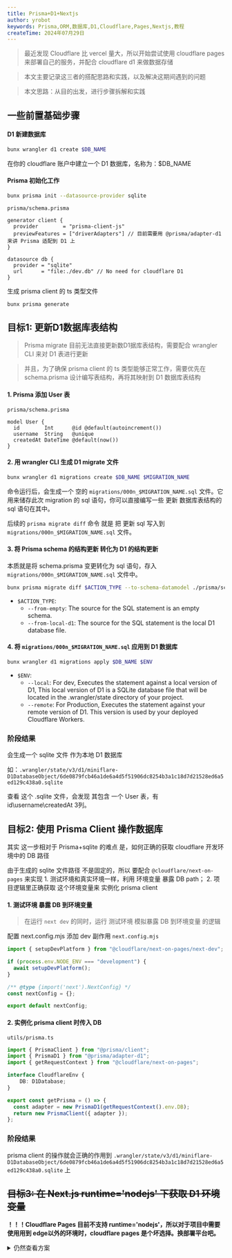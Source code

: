 ```yaml
---
title: Prisma+D1+Nextjs
author: yrobot
keywords: Prisma,ORM,数据库,D1,Cloudflare,Pages,Nextjs,教程
createTime: 2024年07月29日 
---
```


> 最近发现 Cloudflare 比 vercel 量大，所以开始尝试使用 cloudflare pages 来部署自己的服务，并配合 cloudflare d1 来做数据存储

> 本文主要记录这三者的搭配思路和实践，以及解决这期间遇到的问题

> 本文思路：从目的出发，进行步骤拆解和实践

## 一些前置基础步骤

#### D1 新建数据库

```bash
bunx wrangler d1 create $DB_NAME
```
在你的 cloudflare 账户中建立一个 D1 数据库，名称为：$DB_NAME

#### Prisma 初始化工作

```bash
bunx prisma init --datasource-provider sqlite 
```

`prisma/schema.prisma`
```prisma
generator client {
  provider        = "prisma-client-js"
  previewFeatures = ["driverAdapters"] // 目前需要用 @prisma/adapter-d1 来讲 Prisma 适配到 D1 上
}

datasource db {
  provider = "sqlite"
  url      = "file:./dev.db" // No need for cloudflare D1
}
```

生成 prisma client 的 ts 类型文件

```bash
bunx prisma generate
```


## 目标1: 更新D1数据库表结构

> Prisma migrate 目前无法直接更新数D1据库表结构，需要配合 wrangler CLI 来对 D1 表进行更新

> 并且，为了确保 prisma client 的 ts 类型能够正常工作，需要优先在 schema.prisma 设计编写表结构，再将其映射到 D1 数据库表结构

#### 1. Prisma 添加 User 表

`prisma/schema.prisma`
```prisma
model User {
  id        Int      @id @default(autoincrement()) 
  username  String   @unique
  createdAt DateTime @default(now()) 
}
```

#### 2. 用 wrangler CLI 生成 D1 migrate 文件

```bash
bunx wrangler d1 migrations create $DB_NAME $MIGRATION_NAME
```

命令运行后，会生成一个 空的 `migrations/000n_$MIGRATION_NAME.sql` 文件。它用来储存此次 migration 的 sql 语句，你可以直接编写一些 更新 数据库表结构的 sql 语句在其中。

后续的 `prisma migrate diff` 命令 就是 把 更新 sql 写入到 `migrations/000n_$MIGRATION_NAME.sql` 文件。

#### 3. 将 Prisma schema 的结构更新 转化为 D1 的结构更新

本质就是将 schema.prisma 变更转化为 sql 语句，存入 `migrations/000n_$MIGRATION_NAME.sql` 文件中。

```bash
bunx prisma migrate diff $ACTION_TYPE --to-schema-datamodel ./prisma/schema.prisma --script > migrations/000n_$MIGRATION_NAME.sql
```
- `$ACTION_TYPE`:
  - `--from-empty`: The source for the SQL statement is an empty schema.
  - `--from-local-d1`: The source for the SQL statement is the local D1 database file.

#### 4. 将 `migrations/000n_$MIGRATION_NAME.sql` 应用到 D1 数据库

```bash
bunx wrangler d1 migrations apply $DB_NAME $ENV
```
- `$ENV`:
  - `--local`: For dev, Executes the statement against a local version of D1, This local version of D1 is a SQLite database file that will be located in the .wrangler/state directory of your project.
  - `--remote`: For Production, Executes the statement against your remote version of D1. This version is used by your deployed Cloudflare Workers.

### 阶段结果

会生成一个 sqlite 文件 作为本地 D1 数据库

如：`.wrangler/state/v3/d1/miniflare-D1DatabaseObject/6de0879fcb46a1de6a4d5f51906dc8254b3a1c18d7d21528ed6a5ed129c438a0.sqlite`

查看 这个 .sqlite 文件，会发现 其包含 一个 User 表，有 id\username\createdAt 3列。

## 目标2: 使用 Prisma Client 操作数据库

其实 这一步相对于 Prisma+sqlite 的难点 是，如何正确的获取 cloudflare 开发环境中的 DB 路径

由于生成的 sqlite 文件路径 不是固定的，所以 要配合 `@cloudflare/next-on-pages` 来实现 1. 测试环境和真实环境一样，利用 环境变量 暴露 DB path； 2. 项目逻辑里正确获取 这个环境变量来 实例化 prisma client


#### 1. 测试环境 暴露 DB 到环境变量
> 在运行 `next dev` 的同时，运行 测试环境 模拟暴露 DB 到环境变量 的逻辑

配置 next.config.mjs 添加 dev 副作用
`next.config.mjs`
```mjs
import { setupDevPlatform } from "@cloudflare/next-on-pages/next-dev";

if (process.env.NODE_ENV === "development") {
  await setupDevPlatform();
}

/** @type {import('next').NextConfig} */
const nextConfig = {};

export default nextConfig;
```


#### 2. 实例化 prisma client 时传入 DB

`utils/prisma.ts`
```ts
import { PrismaClient } from "@prisma/client";
import { PrismaD1 } from "@prisma/adapter-d1";
import { getRequestContext } from "@cloudflare/next-on-pages";

interface CloudflareEnv {
	DB: D1Database;
}

export const getPrisma = () => {
  const adapter = new PrismaD1(getRequestContext().env.DB);
  return new PrismaClient({ adapter });
};
```


### 阶段结果

prisma client 的操作就会正确的作用到 `.wrangler/state/v3/d1/miniflare-D1DatabaseObject/6de0879fcb46a1de6a4d5f51906dc8254b3a1c18d7d21528ed6a5ed129c438a0.sqlite` 上

## ~~目标3: 在 Next.js runtime='nodejs' 下获取 D1 环境变量~~

__！！！Cloudflare Pages 目前不支持 runtime='nodejs'，所以对于项目中需要使用用到 edge以外的环境时，cloudflare pages 是个坏选择。换部署平台吧。__


<details>

<summary>仍然查看方案</summary>

> "@cloudflare/next-on-pages" getRequestContext 目前只支持在 runtime=edge 环境下运行
> 如果 项目依赖在 edge 环境 无法运行 就会存在冲突

最合理的情况应该是 getRequestContext 也得支持 nodejs 环境，但是问题还没解决

#### 改为 使用 `cf-bindings-proxy` 获取测试环境 D1 环境变量

> 感谢作者
https://github.com/james-elicx/cf-bindings-proxy

#### 1. 使用 `cf-bindings-proxy` 服务暴露 D1

```bash
npx cf-bindings-proxy 
```

#### 2. 在本地环境 使用 `cf-bindings-proxy` 获取 D1 环境变量


```ts
import { binding } from "cf-bindings-proxy";
import type { D1Database } from "@cloudflare/workers-types";

declare global {
  namespace NodeJS {
    interface ProcessEnv {
      DB: D1Database;
    }
  }
}

const DB =
  process.env.NODE_ENV === "development" ? binding<D1Database>("DB") : process.env.DB;
```

</details>
